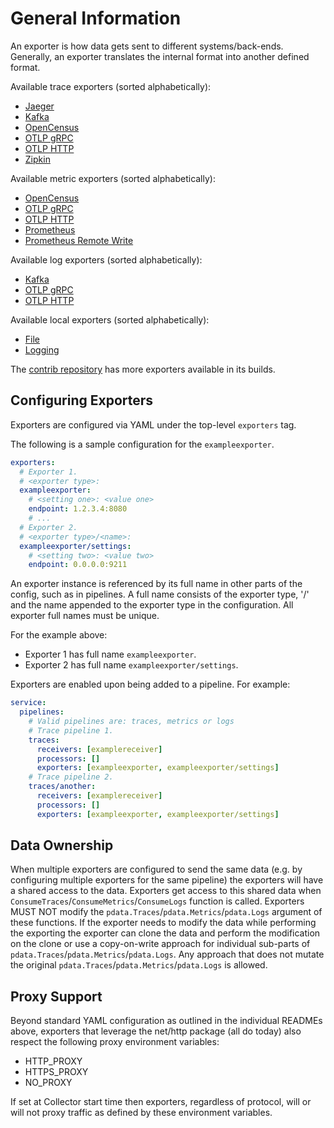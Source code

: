 # General Information

An exporter is how data gets sent to different systems/back-ends. Generally, an
exporter translates the internal format into another defined format.

Available trace exporters (sorted alphabetically):

- [Jaeger](jaegerexporter/README.md)
- [Kafka](kafkaexporter/README.md)
- [OpenCensus](opencensusexporter/README.md)
- [OTLP gRPC](otlpexporter/README.md)
- [OTLP HTTP](otlphttpexporter/README.md)
- [Zipkin](zipkinexporter/README.md)

Available metric exporters (sorted alphabetically):

- [OpenCensus](opencensusexporter/README.md)
- [OTLP gRPC](otlpexporter/README.md)
- [OTLP HTTP](otlphttpexporter/README.md)
- [Prometheus](prometheusexporter/README.md)
- [Prometheus Remote Write](prometheusremotewriteexporter/README.md)

Available log exporters (sorted alphabetically):

- [Kafka](kafkaexporter/README.md)
- [OTLP gRPC](otlpexporter/README.md)
- [OTLP HTTP](otlphttpexporter/README.md)

Available local exporters (sorted alphabetically):

- [File](fileexporter/README.md)
- [Logging](loggingexporter/README.md)

The [contrib
repository](https://github.com/open-telemetry/opentelemetry-collector-contrib)
has more exporters available in its builds.

## Configuring Exporters

Exporters are configured via YAML under the top-level `exporters` tag.

The following is a sample configuration for the `exampleexporter`.

```yaml
exporters:
  # Exporter 1.
  # <exporter type>:
  exampleexporter:
    # <setting one>: <value one>
    endpoint: 1.2.3.4:8080
    # ...
  # Exporter 2.
  # <exporter type>/<name>:
  exampleexporter/settings:
    # <setting two>: <value two>
    endpoint: 0.0.0.0:9211
```

An exporter instance is referenced by its full name in other parts of the config,
such as in pipelines. A full name consists of the exporter type, '/' and the
name appended to the exporter type in the configuration. All exporter full names
must be unique.

For the example above:

- Exporter 1 has full name `exampleexporter`.
- Exporter 2 has full name `exampleexporter/settings`.

Exporters are enabled upon being added to a pipeline. For example:

```yaml
service:
  pipelines:
    # Valid pipelines are: traces, metrics or logs
    # Trace pipeline 1.
    traces:
      receivers: [examplereceiver]
      processors: []
      exporters: [exampleexporter, exampleexporter/settings]
    # Trace pipeline 2.
    traces/another:
      receivers: [examplereceiver]
      processors: []
      exporters: [exampleexporter, exampleexporter/settings]
```

## Data Ownership

When multiple exporters are configured to send the same data (e.g. by configuring multiple
exporters for the same pipeline) the exporters will have a shared access to the data.
Exporters get access to this shared data when `ConsumeTraces`/`ConsumeMetrics`/`ConsumeLogs`
function is called. Exporters MUST NOT modify the `pdata.Traces`/`pdata.Metrics`/`pdata.Logs` argument of
these functions. If the exporter needs to modify the data while performing the exporting
the exporter can clone the data and perform the modification on the clone or use a
copy-on-write approach for individual sub-parts of `pdata.Traces`/`pdata.Metrics`/`pdata.Logs`.
Any approach that does not mutate the original `pdata.Traces`/`pdata.Metrics`/`pdata.Logs` is allowed.

## Proxy Support

Beyond standard YAML configuration as outlined in the individual READMEs above,
exporters that leverage the net/http package (all do today) also respect the
following proxy environment variables:

- HTTP_PROXY
- HTTPS_PROXY
- NO_PROXY

If set at Collector start time then exporters, regardless of protocol,
will or will not proxy traffic as defined by these environment variables.
